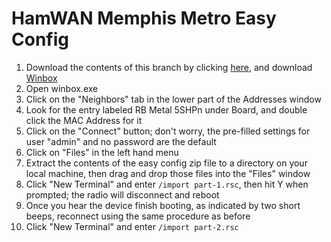 # HamWAN Memphis Metro Easy Config
1. Download the contents of this branch by clicking [here](https://github.com/ryanturner/memhamwan-net-configs/archive/client.zip), and download [Winbox](http://download2.mikrotik.com/routeros/winbox/3.0rc9/winbox.exe)
2. Open winbox.exe
2. Click on the "Neighbors" tab in the lower part of the Addresses window
3. Look for the entry labeled RB Metal 5SHPn under Board, and double click the MAC Address for it
4. Click on the "Connect" button; don't worry, the pre-filled settings for user "admin" and no password are the default
5. Click on "Files" in the left hand menu
5. Extract the contents of the easy config zip file to a directory on your local machine, then drag and drop those files into the "Files" window
5. Click "New Terminal" and enter ```/import part-1.rsc```, then hit Y when prompted; the radio will disconnect and reboot
6. Once you hear the device finish booting, as indicated by two short beeps, reconnect using the same procedure as before
7. Click "New Terminal" and enter ```/import part-2.rsc```
